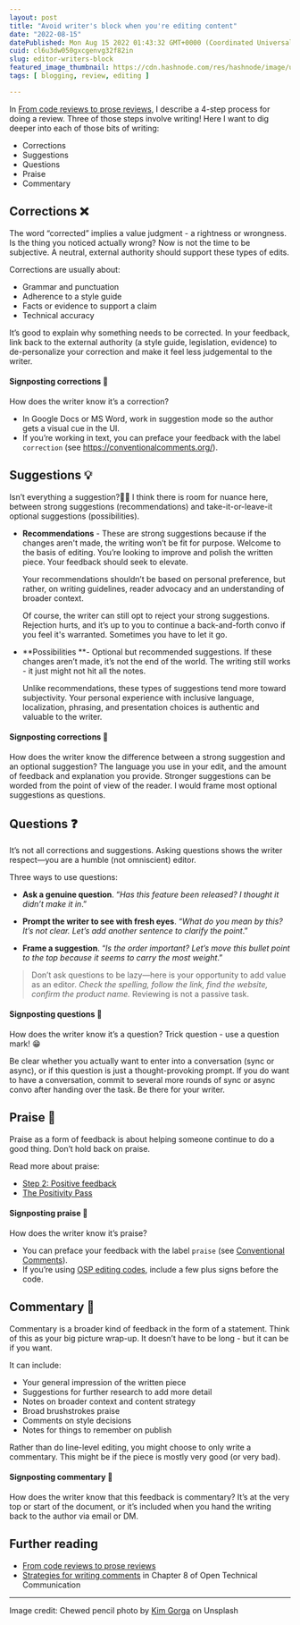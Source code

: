 ```yaml
---
layout: post
title: "Avoid writer's block when you're editing content"
date: "2022-08-15"
datePublished: Mon Aug 15 2022 01:43:32 GMT+0000 (Coordinated Universal Time)
cuid: cl6u3dw050gxcgenvg32f82in
slug: editor-writers-block
featured_image_thumbnail: https://cdn.hashnode.com/res/hashnode/image/unsplash/2Zl80uqruUU/upload/v1660527654447/qdyIY5JvH.jpeg
tags: [ blogging, review, editing ]

---
```


In [From code reviews to prose reviews](https://flicstar.hashnode.dev/from-code-reviews-to-prose-reviews), I describe a 4-step process for doing a review. Three of those steps involve writing! Here I want to dig deeper into each of those bits of writing:

- Corrections
- Suggestions
- Questions
- Praise
- Commentary

## Corrections ❌
The word “corrected” implies a value judgment - a rightness or wrongness. Is the thing you noticed actually wrong? Now is not the time to be subjective. A neutral, external authority should support these types of edits. 

Corrections are usually about:

- Grammar and punctuation 
- Adherence to a style guide 
- Facts or evidence to support a claim
- Technical accuracy

It’s good to explain why something needs to be corrected. In your feedback, link back to the external authority (a style guide, legislation, evidence) to de-personalize your correction and make it feel less judgemental to the writer.

#### Signposting corrections  💬

How does the writer know it’s a correction?
- In Google Docs or MS Word, work in suggestion mode so the author gets a visual cue in the UI. 
- If you’re working in text, you can preface your feedback with the label `correction` (see https://conventionalcomments.org/).

## Suggestions 💡

Isn’t everything a suggestion?🤷‍♀️ I think there is room for nuance here, between strong suggestions (recommendations) and take-it-or-leave-it optional suggestions (possibilities).

- **Recommendations** - These are strong suggestions because if the changes aren't made, the writing won’t be fit for purpose. Welcome to the basis of editing. You’re looking to improve and polish the written piece. Your feedback should seek to elevate. 

   Your recommendations shouldn’t be based on personal preference, but rather, on writing guidelines, reader advocacy and an understanding of broader context. 

   Of course, the writer can still opt to reject your strong suggestions. Rejection hurts, and it’s up to you to continue a back-and-forth convo if you feel it's warranted. Sometimes you have to let it go.

- **Possibilities **- Optional but recommended suggestions. If these changes aren’t made, it’s not the end of the world. The writing still works - it just might not hit all the notes.

   Unlike recommendations, these types of suggestions tend more toward subjectivity. Your personal experience with inclusive language, localization, phrasing, and presentation choices is authentic and valuable to the writer.

#### Signposting corrections  💬

How does the writer know the difference between a strong suggestion and an optional suggestion? The language you use in your edit, and the amount of feedback and explanation you provide. Stronger suggestions can be worded from the point of view of the reader. I would frame most optional suggestions as questions.

## Questions ❓
It’s not all corrections and suggestions. Asking questions shows the writer respect—you are a humble (not omniscient) editor. 

Three ways to use questions: 

- **Ask a genuine question**. “*Has this feature been released? I thought it didn’t make it in*.” 

- **Prompt the writer to see with fresh eyes**. “*What do you mean by this? It’s not clear. Let’s add another sentence to clarify the point*.”

- **Frame a suggestion**. “*Is the order important? Let’s move this bullet point to the top because it seems to carry the most weight*.”

> Don’t ask questions to be lazy—here is your opportunity to add value as an editor. *Check the spelling, follow the link, find the website, confirm the product name.* Reviewing is not a passive task.

#### Signposting questions  💬

How does the writer know it’s a question? Trick question - use a question mark! 😁

Be clear whether you actually want to enter into a conversation (sync or async), or if this question is just a thought-provoking prompt. If you do want to have a conversation, commit to several more rounds of sync or async convo after handing over the task. Be there for your writer. 

## Praise 💜
Praise as a form of feedback is about helping someone continue to do a good thing. Don’t hold back on praise. 

Read more about praise:

- [Step 2: Positive feedback](https://flicstar.hashnode.dev/from-code-reviews-to-prose-reviews#:~:text=Step%202%3A%20Positive%20feedback)
- [The Positivity Pass](https://openstrategypartners.com/blog/the-positivity-pass-and-why-we-do-it/)

#### Signposting praise  💬

How does the writer know it’s praise? 
- You can preface your feedback with the label `praise` (see [Conventional Comments](https://conventionalcomments.org/)).
- If you’re using [OSP editing codes](https://flicstar.hashnode.dev/editing-codes), include a few plus signs before the code.

## Commentary 📝
Commentary is a broader kind of feedback in the form of a statement. Think of this as your big picture wrap-up. It doesn’t have to be long - but it can be if you want. 

It can include: 

- Your general impression of the written piece
- Suggestions for further research to add more detail
- Notes on broader context and content strategy
- Broad brushstrokes praise
- Comments on style decisions 
- Notes for things to remember on publish

Rather than do line-level editing, you might choose to only write a commentary. This might be if the piece is mostly very good (or very bad). 

#### Signposting commentary 💬

How does the writer know that this feedback is commentary? It’s at the very top or start of the document, or it’s included when you hand the writing back to the author via email or DM. 

## Further reading
- [From code reviews to prose reviews](https://flicstar.hashnode.dev/from-code-reviews-to-prose-reviews)
- [Strategies for writing comments](https://alg.manifoldapp.org/read/open-technical-communication/section/19abea6b-932a-4efd-a70d-9f1123dd4b08#:~:text=Example%20Style%20Sheet-,Strategies%20for%20Writing%20Comments,-When%20you%20edit) in Chapter 8 of Open Technical Communication

---

Image credit: Chewed pencil photo by [Kim Gorga](https://unsplash.com/photos/2Zl80uqruUU) on Unsplash




